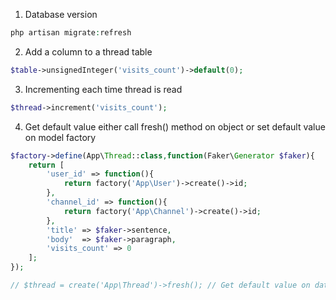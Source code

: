 1. Database version
```php
php artisan migrate:refresh
```

2. Add a column to a thread table
```php
$table->unsignedInteger('visits_count')->default(0);

```

3. Incrementing each time thread is read
```php
$thread->increment('visits_count');
```

4. Get default value either call fresh() method on object or set default value on model factory
```php
$factory->define(App\Thread::class,function(Faker\Generator $faker){
    return [
        'user_id' => function(){
            return factory('App\User')->create()->id;
        },
        'channel_id' => function(){
            return factory('App\Channel')->create()->id;
        },
        'title' => $faker->sentence,
        'body'  => $faker->paragraph,
        'visits_count' => 0
    ];
});

// $thread = create('App\Thread')->fresh(); // Get default value on datebase.
```